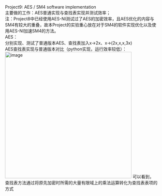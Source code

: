 Project9: AES / SM4 software implementation  
主要做的工作：AES普通实现与查找表实现并测试效率；  
注：Project8中已经使用AES-NI测试过了AES的加密效率，且AES优化的内容与SM4有较大的重叠，故本Project的实验重心放在对于SM4的软件实现优化以及使用AES-NI加速SM4的方法。  
AES：  
分别实现、测试了普通版本AES、查找表加入x->2x、x->(2x,x,x,3x)  
AES查找表实现与普通版本对比（python实现，运行效率较低）：  
<img width="418" alt="image" src="https://github.com/Dianyudengdeng/homework-group-113/assets/93588357/40e93ae1-e403-43ea-acb1-b9a15d322c8f">
可以看到，查找表方法通过将原先加密时所需的大量有限域上的乘法运算转化为查找表表项的方式
